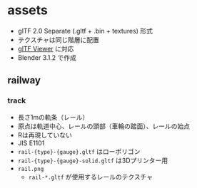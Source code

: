 # assets

- glTF 2.0 Separate (.gltf + .bin + textures) 形式
- テクスチャは同じ階層に配置
- [glTF Viewer](https://gltf.insimo.com/) に対応
- Blender 3.1.2 で作成

## railway

### track

- 長さ1mの軌条（レール）
- 原点は軌道中心、レールの頭部（車輪の踏面）、レールの始点
- Rは再現していない
- JIS E1101
- `rail-{type}-{gauge}.gltf` はローポリゴン
- `rail-{type}-{gauge}-solid.gltf` は3Dプリンター用
- `rail.png`
  - `rail-*.gltf` が使用するレールのテクスチャ
